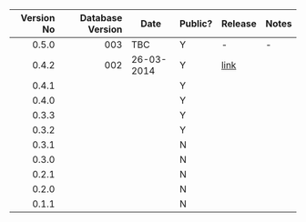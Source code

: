 | Version No | Database Version | Date | Public? | Release | Notes |
| ----------:| ----------------:|------|---------|---------|-------|
| 0.5.0 | 003 |        TBC | Y | - | - | - |
| 0.4.2 | 002 | 26-03-2014 | Y | [link](https://github.com/TryGhost/Ghost/releases/tag/0.4.2) | | |
| 0.4.1 | | | Y | 
| 0.4.0 | | | Y |
| 0.3.3 | | | Y |
| 0.3.2 | | | Y |
| 0.3.1 | | | N |
| 0.3.0 | | | N |
| 0.2.1 | | | N |
| 0.2.0 | | | N |
| 0.1.1 | | | N |